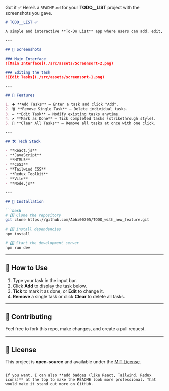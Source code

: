 Got it ✅ Here’s a `README.md` for your **TODO\_\_LIST** project with the screenshots you gave.

````markdown
# TODO__LIST ✅

A simple and interactive **To-Do List** app where users can add, edit, remove, and mark tasks as complete. You can also clear all tasks in one click. Built with **React, Redux Toolkit, Tailwind CSS, and Vite**.

---

## 📸 Screenshots

### Main Interface
![Main Interface](./src/assets/Screensort-2.png)

### Editing the task
![Edit Tasks](./src/assets/screensort-1.png)

---

## 📜 Features

1. ➕ **Add Tasks** — Enter a task and click "Add".
2. 🗑 **Remove Single Task** — Delete individual tasks.
3. ✏ **Edit Task** — Modify existing tasks anytime.
4. ✔ **Mark as Done** — Tick completed tasks (strikethrough style).
5. 🧹 **Clear All Tasks** — Remove all tasks at once with one click.

---

## 🛠 Tech Stack

- **React.js**
- **JavaScript**
- **HTML5**
- **CSS3**
- **Tailwind CSS**
- **Redux Toolkit**
- **Vite**
- **Node.js**

---

## 🚀 Installation

```bash
# 1️⃣ Clone the repository
git clone https://github.com/Abhi00705/TODO_with_new_feature.git

# 2️⃣ Install dependencies
npm install

# 3️⃣ Start the development server
npm run dev
````

---

## 📌 How to Use

1. Type your task in the input bar.
2. Click **Add** to display the task below.
3. **Tick** to mark it as done, or **Edit** to change it.
4. **Remove** a single task or click **Clear** to delete all tasks.

---

## 🤝 Contributing

Feel free to fork this repo, make changes, and create a pull request.

---

## 📄 License

This project is **open-source** and available under the [MIT License](LICENSE).

```

If you want, I can also **add badges (like React, Tailwind, Redux icons)** at the top to make the README look more professional. That would make it stand out more on GitHub.
```
